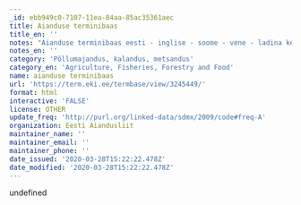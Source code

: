 ```yaml
---
_id: ebb949c0-7107-11ea-84aa-85ac35361aec
title: Aianduse terminibaas
title_en: ''
notes: "Aianduse terminibaas eesti - inglise - soome - vene - ladina keeles\r\nKokku vähemalt 5132 terminit"
notes_en: ''
category: 'Põllumajandus, kalandus, metsandus'
category_en: 'Agriculture, Fisheries, Forestry and Food'
name: aianduse terminibaas
url: 'https://term.eki.ee/termbase/view/3245449/'
format: html
interactive: 'FALSE'
license: OTHER
update_freq: 'http://purl.org/linked-data/sdmx/2009/code#freq-A'
organization: Eesti Aiandusliit
maintainer_name: ''
maintainer_email: ''
maintainer_phone: ''
date_issued: '2020-03-28T15:22:22.478Z'
date_modified: '2020-03-28T15:22:22.478Z'
---
```

undefined
